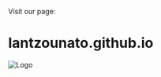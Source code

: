 Visit our page:
# lantzounato.github.io
![Logo](https://github.com/lantzounato/lantzounato.github.io/tree/main/images/logo.png)


